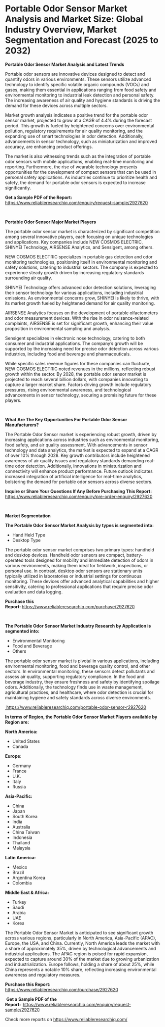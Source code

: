 <p><h1>Portable Odor Sensor Market Analysis and Market Size: Global Industry Overview, Market Segmentation and Forecast (2025 to 2032)</h1></p><p><strong>Portable Odor Sensor Market Analysis and Latest Trends</strong></p>
<p><p>Portable odor sensors are innovative devices designed to detect and quantify odors in various environments. These sensors utilize advanced technology to identify specific volatile organic compounds (VOCs) and gases, making them essential in applications ranging from food safety and environmental monitoring to industrial leak detection and personal safety. The increasing awareness of air quality and hygiene standards is driving the demand for these devices across multiple sectors.</p><p>Market growth analysis indicates a positive trend for the portable odor sensor market, projected to grow at a CAGR of 4.4% during the forecast period. This growth is fueled by heightened concerns over environmental pollution, regulatory requirements for air quality monitoring, and the expanding use of smart technologies in odor detection. Additionally, advancements in sensor technology, such as miniaturization and improved accuracy, are enhancing product offerings.</p><p>The market is also witnessing trends such as the integration of portable odor sensors with mobile applications, enabling real-time monitoring and reporting. Furthermore, the rise of wearable technology presents opportunities for the development of compact sensors that can be used in personal safety applications. As industries continue to prioritize health and safety, the demand for portable odor sensors is expected to increase significantly.</p></p>
<p><strong>Get a Sample PDF of the Report:&nbsp;</strong> <a href="https://www.reliableresearchiq.com/enquiry/request-sample/2927620?utm_campaign=2797&utm_medium=2&utm_source=Github&utm_content=ia&utm_term=12032025&utm_id=portable-odor-sensor">https://www.reliableresearchiq.com/enquiry/request-sample/2927620</a></p>
<p>&nbsp;</p>
<p><strong>Portable Odor Sensor Major Market Players</strong></p>
<p><p>The portable odor sensor market is characterized by significant competition among several innovative players, each focusing on unique technologies and applications. Key companies include NEW COSMOS ELECTRIC, SHINYEI Technology, AIRSENSE Analytics, and Sensigent, among others. </p><p>NEW COSMOS ELECTRIC specializes in portable gas detection and odor monitoring technologies, positioning itself in environmental monitoring and safety solutions, catering to industrial sectors. The company is expected to experience steady growth driven by increasing regulatory standards surrounding air quality.</p><p>SHINYEI Technology offers advanced odor detection solutions, leveraging their sensor technology for various applications, including industrial emissions. As environmental concerns grow, SHINYEI is likely to thrive, with its market growth fueled by heightened demand for air quality monitoring.</p><p>AIRSENSE Analytics focuses on the development of portable olfactometers and odor measurement devices. With the rise in odor nuisance-related complaints, AIRSENSE is set for significant growth, enhancing their value proposition in environmental sampling and analysis.</p><p>Sensigent specializes in electronic nose technology, catering to both consumer and industrial applications. The company’s growth will be supported by the increasing need for precise odor detection across various industries, including food and beverage and pharmaceuticals.</p><p>While specific sales revenue figures for these companies can fluctuate, NEW COSMOS ELECTRIC noted revenues in the millions, reflecting robust growth within the sector. By 2028, the portable odor sensor market is projected to reach several billion dollars, with companies innovating to capture a larger market share. Factors driving growth include regulatory pressures, rising environmental awareness, and technological advancements in sensor technology, securing a promising future for these players.</p></p>
<p>&nbsp;</p>
<p><strong>What Are The Key Opportunities For Portable Odor Sensor Manufacturers?</strong></p>
<p><p>The Portable Odor Sensor market is experiencing robust growth, driven by increasing applications across industries such as environmental monitoring, food safety, and air quality assessment. With advancements in sensor technology and data analytics, the market is expected to expand at a CAGR of over 10% through 2028. Key growth contributors include heightened awareness of air quality issues and regulatory standards demanding real-time odor detection. Additionally, innovations in miniaturization and connectivity will enhance product performance. Future outlook indicates increased integration of artificial intelligence for real-time analytics, bolstering the demand for portable odor sensors across diverse sectors.</p></p>
<p><strong>Inquire or Share Your Questions If Any Before Purchasing This Report:</strong> <a href="https://www.reliableresearchiq.com/enquiry/pre-order-enquiry/2927620?utm_campaign=2797&utm_medium=2&utm_source=Github&utm_content=ia&utm_term=12032025&utm_id=portable-odor-sensor">https://www.reliableresearchiq.com/enquiry/pre-order-enquiry/2927620</a></p>
<p>&nbsp;</p>
<p><strong>Market Segmentation</strong></p>
<p><strong>The Portable Odor Sensor Market Analysis by types is segmented into:</strong></p>
<p><ul><li>Hand Held Type</li><li>Desktop Type</li></ul></p>
<p><p>The portable odor sensor market comprises two primary types: handheld and desktop devices. Handheld odor sensors are compact, battery-operated tools designed for mobility and immediate detection of odors in various environments, making them ideal for fieldwork, inspections, or personal use. In contrast, desktop odor sensors are stationary units typically utilized in laboratories or industrial settings for continuous monitoring. These devices offer advanced analytical capabilities and higher sensitivity, catering to professional applications that require precise odor evaluation and data logging.</p></p>
<p><strong>Purchase this Report:&nbsp;</strong><a href="https://www.reliableresearchiq.com/purchase/2927620?utm_campaign=2797&utm_medium=2&utm_source=Github&utm_content=ia&utm_term=12032025&utm_id=portable-odor-sensor">https://www.reliableresearchiq.com/purchase/2927620</a></p>
<p>&nbsp;</p>
<p><strong>The Portable Odor Sensor Market Industry Research by Application is segmented into:</strong></p>
<p><ul><li>Environmental Monitoring</li><li>Food and Beverage</li><li>Others</li></ul></p>
<p><p>The portable odor sensor market is pivotal in various applications, including environmental monitoring, food and beverage quality control, and other sectors. In environmental monitoring, these sensors detect pollutants and assess air quality, supporting regulatory compliance. In the food and beverage industry, they ensure freshness and safety by identifying spoilage odors. Additionally, the technology finds use in waste management, agricultural practices, and healthcare, where odor detection is crucial for maintaining hygiene and safety standards across diverse environments.</p></p>
<p><a href="https://www.reliableresearchiq.com/portable-odor-sensor-r2927620?utm_campaign=2797&utm_medium=2&utm_source=Github&utm_content=ia&utm_term=12032025&utm_id=portable-odor-sensor">&nbsp;https://www.reliableresearchiq.com/portable-odor-sensor-r2927620</a></p>
<p><strong>In terms of Region, the Portable Odor Sensor Market Players available by Region are:</strong></p>
<p>
    <p> <strong> North America: </strong>
        <ul>
            <li>United States</li>
            <li>Canada</li>
        </ul>
        </p> 
    <p> <strong> Europe: </strong>
        <ul>
            <li>Germany</li>
            <li>France</li>
            <li>U.K.</li>
            <li>Italy</li>
            <li>Russia</li>
        </ul>
        </p> 
    <p> <strong> Asia-Pacific: </strong>
        <ul>
            <li>China</li>
            <li>Japan</li>
            <li>South Korea</li>
            <li>India</li>
            <li>Australia</li>
            <li>China Taiwan</li>
            <li>Indonesia</li>
            <li>Thailand</li>
            <li>Malaysia</li>
        </ul>
        </p> 
    <p> <strong> Latin America: </strong>
        <ul>
            <li>Mexico</li>
            <li>Brazil</li>
            <li>Argentina Korea</li>
            <li>Colombia</li>
        </ul>
        </p> 
    <p> <strong> Middle East & Africa: </strong>
        <ul>
            <li>Turkey</li>
            <li>Saudi</li>
            <li>Arabia</li>
            <li>UAE</li>
            <li>Korea</li>
        </ul>
    </p>
    </p>
<p><p>The Portable Odor Sensor Market is anticipated to see significant growth across various regions, particularly in North America, Asia-Pacific (APAC), Europe, the USA, and China. Currently, North America leads the market with a share of approximately 35%, driven by technological advancements and industrial applications. The APAC region is poised for rapid expansion, expected to capture around 30% of the market due to growing urbanization and industrialization. Europe follows, holding a share of about 25%, while China represents a notable 10% share, reflecting increasing environmental awareness and regulatory measures.</p></p>
<p><strong>Purchase this Report: </strong><a href="https://www.reliableresearchiq.com/purchase/2927620?utm_campaign=2797&utm_medium=2&utm_source=Github&utm_content=ia&utm_term=12032025&utm_id=portable-odor-sensor">https://www.reliableresearchiq.com/purchase/2927620</a></p>
<p>&nbsp;<strong>Get a Sample PDF of the Report:&nbsp;&nbsp;</strong><a href="https://www.reliableresearchiq.com/enquiry/request-sample/2927620?utm_campaign=2797&utm_medium=2&utm_source=Github&utm_content=ia&utm_term=12032025&utm_id=portable-odor-sensor">https://www.reliableresearchiq.com/enquiry/request-sample/2927620</a></p>
<p><strong></strong></p>
<p>Check more reports on <a href="https://www.reliableresearchiq.com/?utm_campaign=2797&utm_medium=2&utm_source=Github&utm_content=ia&utm_term=12032025&utm_id=portable-odor-sensor">https://www.reliableresearchiq.com/</a></p>